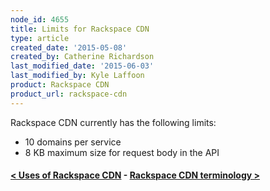 ```yaml
---
node_id: 4655
title: Limits for Rackspace CDN
type: article
created_date: '2015-05-08'
created_by: Catherine Richardson
last_modified_date: '2015-06-03'
last_modified_by: Kyle Laffoon
product: Rackspace CDN
product_url: rackspace-cdn
---
```


Rackspace CDN currently has the following limits:

-   10 domains per service
-   8 KB maximum size for request body in the API



#### [&lt; Uses of Rackspace CDN](/how-to/uses-of-rackspace-cdn)    -    [Rackspace CDN terminology &gt;](/how-to/rackspace-cdn-terminology)







